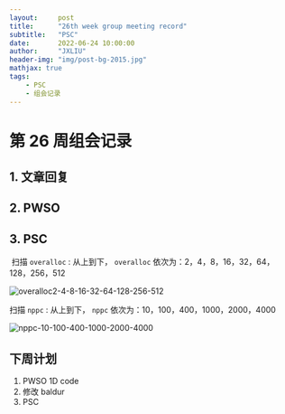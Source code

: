```yaml
---
layout:     post
title:      "26th week group meeting record"
subtitle:   "PSC"
date:       2022-06-24 10:00:00
author:     "JXLIU"
header-img: "img/post-bg-2015.jpg"
mathjax: true
tags:
    - PSC
    - 组会记录
---
```



# 第 26 周组会记录

## 1. 文章回复

## 2. PWSO

## 3. PSC

​	扫描 `overalloc` : 从上到下， `overalloc` 依次为：2，4，8，16，32，64，128，256，512

![overalloc2-4-8-16-32-64-128-256-512](https://user-images.githubusercontent.com/71710349/175479608-b1ce8ff6-a595-4f94-a5af-a2395b2581d2.gif)

扫描 `nppc` : 从上到下， `nppc` 依次为：10，100，400，1000，2000，4000

![nppc-10-100-400-1000-2000-4000](https://user-images.githubusercontent.com/71710349/175479847-f4815eb7-7b21-4728-9c47-e0e06e696732.gif)


## 下周计划
1. PWSO 1D code
2. 修改 baldur
3. PSC
